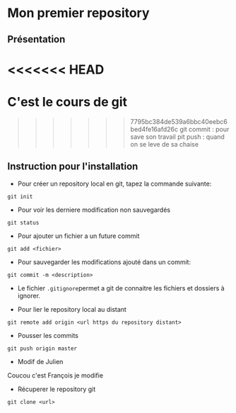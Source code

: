 # Mon premier repository

## Présentation

# <<<<<<< HEAD

# C'est le cours de git

> > > > > > > 7795bc384de539a6bbc40eebc6bed4fe16afd26c
> > > > > > > git commit : pour save son travail
> > > > > > > pit push : quand on se leve de sa chaise

## Instruction pour l'installation

- Pour créer un repository local en git, tapez la commande suivante:

```shell
git init
```

- Pour voir les derniere modification non sauvegardés

```shell
git status
```

- Pour ajouter un fichier a un future commit

```shell
git add <fichier>
```

- Pour sauvegarder les modifications ajouté dans un commit:

```shell
git commit -m <description>
```

- Le fichier `.gitignore`permet a git de connaitre les fichiers et dossiers à ignorer.

- Pour lier le repository local au distant

```shell
git remote add origin <url https du repository distant>
```

- Pousser les commits

```shell
git push origin master
```

- Modif de Julien

Coucou c'est François je modifie

- Récuperer le repository git

```shell
git clone <url>
```
